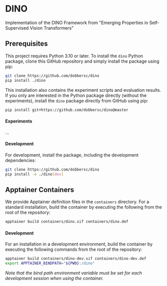 # DINO

Implementation of the DINO Framework from "Emerging Properties in Self-Supervised Vision Transformers"

## Prerequisites

This project requires Python 3.10 or later.
To install the `dino` Python package, clone this GitHub repository and simply install the package using pip:

```bash
git clone https://github.com/dobbersc/dino
pip install ./dino
```

This installation also contains the experiment scripts and evaluation results.
If you only are interested in the Python package directly (without the experiments), install the `dino`
package directly from GitHub using pip:

```bash
pip install git+https://github.com/dobbersc/dino@master
```

#### Experiments

...

#### Development

For development, install the package, including the development dependencies:

```bash
git clone https://github.com/dobbersc/dino
pip install -e ./dino[dev]
```

## Apptainer Containers

We provide Apptainer definition files in the `containers` directory.
For a standard installation, build the container by executing the following from the root of the repository:

```bash
apptainer build containers/dino.sif containers/dino.def
```

#### Development

For an installation in a development environment, build the container by executing the following commands from the root of the repository:

```bash
apptainer build containers/dino-dev.sif containers/dino-dev.def
export APPTAINER_BINDPATH="${PWD}:/dino"
```

*Note that the bind path environment variable must be set for each development session when using the container.*

